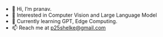 - 👋 Hi, I’m pranav.
- 👀 Interested in Computer Vision and Large Language Model
- 🌱 Currently learning GPT, Edge Computing. 
- 📫 Reach me at p25shelke@gmail.com

<!---
p25shelke/p25shelke is a ✨ special ✨ repository because its `README.md` (this file) appears on your GitHub profile.
You can click the Preview link to take a look at your changes.
--->
